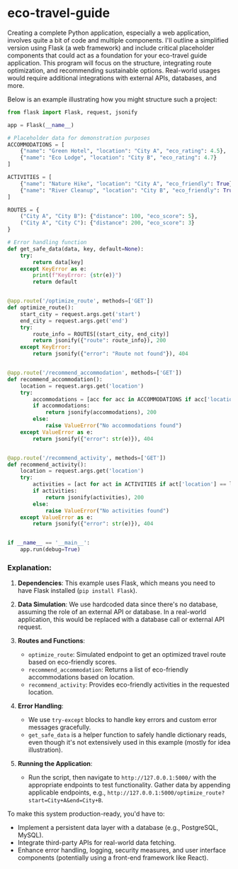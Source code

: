 # eco-travel-guide

Creating a complete Python application, especially a web application, involves quite a bit of code and multiple components. I'll outline a simplified version using Flask (a web framework) and include critical placeholder components that could act as a foundation for your eco-travel guide application. This program will focus on the structure, integrating route optimization, and recommending sustainable options. Real-world usages would require additional integrations with external APIs, databases, and more.

Below is an example illustrating how you might structure such a project:

```python
from flask import Flask, request, jsonify

app = Flask(__name__)

# Placeholder data for demonstration purposes
ACCOMMODATIONS = [
    {"name": "Green Hotel", "location": "City A", "eco_rating": 4.5},
    {"name": "Eco Lodge", "location": "City B", "eco_rating": 4.7}
]

ACTIVITIES = [
    {"name": "Nature Hike", "location": "City A", "eco_friendly": True},
    {"name": "River Cleanup", "location": "City B", "eco_friendly": True}
]

ROUTES = {
    ("City A", "City B"): {"distance": 100, "eco_score": 5},
    ("City A", "City C"): {"distance": 200, "eco_score": 3}
}

# Error handling function
def get_safe_data(data, key, default=None):
    try:
        return data[key]
    except KeyError as e:
        print(f"KeyError: {str(e)}")
        return default


@app.route('/optimize_route', methods=['GET'])
def optimize_route():
    start_city = request.args.get('start')
    end_city = request.args.get('end')
    try:
        route_info = ROUTES[(start_city, end_city)]
        return jsonify({"route": route_info}), 200
    except KeyError:
        return jsonify({"error": "Route not found"}), 404


@app.route('/recommend_accommodation', methods=['GET'])
def recommend_accommodation():
    location = request.args.get('location')
    try:
        accommodations = [acc for acc in ACCOMMODATIONS if acc['location'] == location]
        if accommodations:
            return jsonify(accommodations), 200
        else:
            raise ValueError("No accommodations found")
    except ValueError as e:
        return jsonify({"error": str(e)}), 404


@app.route('/recommend_activity', methods=['GET'])
def recommend_activity():
    location = request.args.get('location')
    try:
        activities = [act for act in ACTIVITIES if act['location'] == location and act['eco_friendly']]
        if activities:
            return jsonify(activities), 200
        else:
            raise ValueError("No activities found")
    except ValueError as e:
        return jsonify({"error": str(e)}), 404


if __name__ == '__main__':
    app.run(debug=True)
```

### Explanation:

1. **Dependencies**: This example uses Flask, which means you need to have Flask installed (`pip install Flask`).

2. **Data Simulation**: We use hardcoded data since there's no database, assuming the role of an external API or database. In a real-world application, this would be replaced with a database call or external API request.

3. **Routes and Functions**:
   - `optimize_route`: Simulated endpoint to get an optimized travel route based on eco-friendly scores.
   - `recommend_accommodation`: Returns a list of eco-friendly accommodations based on location.
   - `recommend_activity`: Provides eco-friendly activities in the requested location.

4. **Error Handling**: 
   - We use `try-except` blocks to handle key errors and custom error messages gracefully.
   - `get_safe_data` is a helper function to safely handle dictionary reads, even though it's not extensively used in this example (mostly for idea illustration).

5. **Running the Application**:
   - Run the script, then navigate to `http://127.0.0.1:5000/` with the appropriate endpoints to test functionality. Gather data by appending applicable endpoints, e.g., `http://127.0.0.1:5000/optimize_route?start=City+A&end=City+B`.

To make this system production-ready, you'd have to:
- Implement a persistent data layer with a database (e.g., PostgreSQL, MySQL).
- Integrate third-party APIs for real-world data fetching.
- Enhance error handling, logging, security measures, and user interface components (potentially using a front-end framework like React).